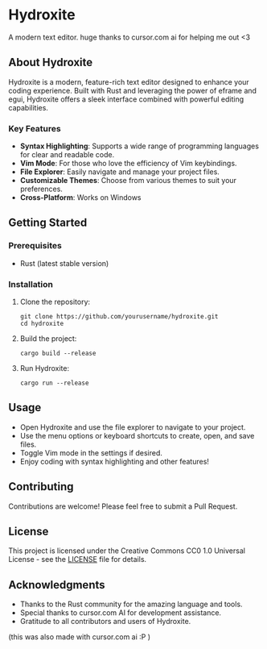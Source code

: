 # Hydroxite
A modern text editor.
huge thanks to cursor.com ai for helping me out <3

## About Hydroxite

Hydroxite is a modern, feature-rich text editor designed to enhance your coding experience. Built with Rust and leveraging the power of eframe and egui, Hydroxite offers a sleek interface combined with powerful editing capabilities.

### Key Features

- **Syntax Highlighting**: Supports a wide range of programming languages for clear and readable code.
- **Vim Mode**: For those who love the efficiency of Vim keybindings.
- **File Explorer**: Easily navigate and manage your project files.
- **Customizable Themes**: Choose from various themes to suit your preferences.
- **Cross-Platform**: Works on Windows

## Getting Started

### Prerequisites

- Rust (latest stable version)

### Installation

1. Clone the repository:
   ```
   git clone https://github.com/yourusername/hydroxite.git
   cd hydroxite
   ```

2. Build the project:
   ```
   cargo build --release
   ```

3. Run Hydroxite:
   ```
   cargo run --release
   ```

## Usage

- Open Hydroxite and use the file explorer to navigate to your project.
- Use the menu options or keyboard shortcuts to create, open, and save files.
- Toggle Vim mode in the settings if desired.
- Enjoy coding with syntax highlighting and other features!

## Contributing

Contributions are welcome! Please feel free to submit a Pull Request.

## License

This project is licensed under the Creative Commons CC0 1.0 Universal License - see the [LICENSE](LICENSE) file for details.

## Acknowledgments

- Thanks to the Rust community for the amazing language and tools.
- Special thanks to cursor.com AI for development assistance.
- Gratitude to all contributors and users of Hydroxite.

(this was also made with cursor.com ai :P )

